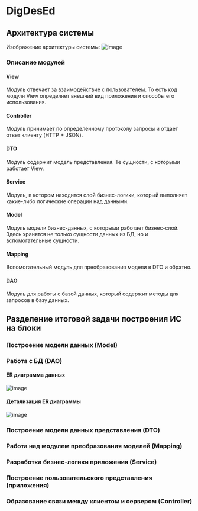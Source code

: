 # DigDesEd

## Архитектура системы
Изображение архитектуры системы:
![image](https://github.com/freshro3es/DigDesEd/assets/104096803/03a4113e-c131-44f1-9593-5fc81515d036)

### Описание модулей

#### View
Модуль отвечает за взаимодействие с пользователем. То есть код модуля View определяет внешний вид приложения и способы его использования.

#### Controller
Модуль принимает по определенному протоколу запросы и отдает ответ клиенту (HTTP + JSON).

#### DTO
Модуль содержит модель представления. Те сущности, с которыми работает View.

#### Service
Модуль, в котором находится слой бизнес-логики, который выполняет какие-либо логические операции над данными.

#### Model
Модуль модели бизнес-данных, с которыми работает бизнес-слой. Здесь хранятся не только сущности данных из БД, но и вспомогательные сущности.

#### Mapping
Вспомогательный модуль для преобразования модели в DTO и обратно.

#### DAO
Модуль для работы с базой данных, который содержит методы для запросов в базу данных.

## Разделение итоговой задачи построения ИС на блоки

### Построение модели данных (Model)

### Работа с БД (DAO)

#### ER диаграмма данных

![image](https://github.com/freshro3es/DigDesEd/assets/104096803/042e7779-ed2b-44e0-b08c-8e93b6055087)

#### Детализация ER диаграммы

![image](https://github.com/freshro3es/DigDesEd/assets/104096803/0eeacef0-666d-48a5-8c89-010f339cdc78)


### Построение модели данных представления (DTO)

### Работа над модулем преобразования моделей (Mapping)

### Разработка бизнес-логики приложения (Service)

### Построение пользовательского представления (приложения)

### Образование связи между клиентом и сервером (Controller)
